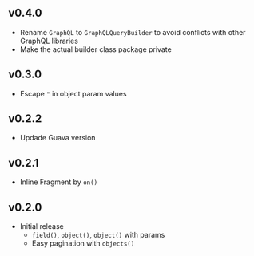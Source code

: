 ## v0.4.0

- Rename `GraphQL` to `GraphQLQueryBuilder` to avoid conflicts with other GraphQL libraries
- Make the actual builder class package private

## v0.3.0

- Escape `"` in object param values

## v0.2.2

- Updade Guava version

## v0.2.1

- Inline Fragment by `on()`

## v0.2.0

- Initial release
  - `field()`, `object()`, `object()` with params
  - Easy pagination with `objects()`
